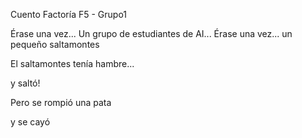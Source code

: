 Cuento Factoría F5 - Grupo1


Érase una vez...
Un grupo de estudiantes de AI...
Érase una vez... un pequeño saltamontes

El saltamontes tenía hambre...

y saltó!

Pero se rompió una pata

y se cayó
